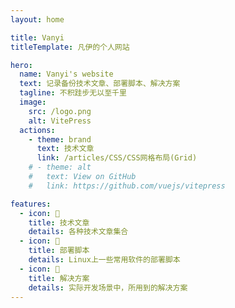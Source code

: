 ```yaml
---
layout: home

title: Vanyi
titleTemplate: 凡伊的个人网站

hero:
  name: Vanyi's website
  text: 记录备份技术文章、部署脚本、解决方案
  tagline: 不积跬步无以至千里
  image:
    src: /logo.png
    alt: VitePress
  actions:
    - theme: brand
      text: 技术文章
      link: /articles/CSS/CSS网格布局(Grid)
    # - theme: alt
    #   text: View on GitHub
    #   link: https://github.com/vuejs/vitepress

features:
  - icon: 📝
    title: 技术文章
    details: 各种技术文章集合
  - icon: 🤖
    title: 部署脚本
    details: Linux上一些常用软件的部署脚本
  - icon: 💪
    title: 解决方案
    details: 实际开发场景中，所用到的解决方案
---
```


<style>
  :root {
  --vp-home-hero-name-color: transparent;
  --vp-home-hero-image-background-image: linear-gradient(-45deg, #bd34fe 50%, #47caff 50%);
  --vp-home-hero-name-background: -webkit-linear-gradient(120deg, #bd34fe, #41d1ff);
  --vp-home-hero-image-filter: blur(44px);
}
</style>
